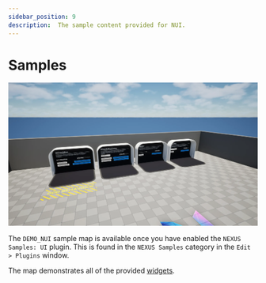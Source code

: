 ```yaml
---
sidebar_position: 9
description:  The sample content provided for NUI.
---
```


# Samples

![NUI](ui-samples.webp)

The `DEMO_NUI` sample map is available once you have enabled the `NEXUS Samples: UI` plugin. This is found in the `NEXUS Samples` category in the `Edit > Plugins` window.

The map demonstrates all of the provided [widgets](../types).
